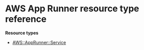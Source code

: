 # AWS App Runner resource type reference<a name="AWS_AppRunner"></a>

**Resource types**
+ [AWS::AppRunner::Service](aws-resource-apprunner-service.md)
